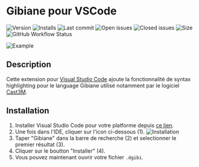 # Gibiane pour VSCode

![Version](https://vsmarketplacebadge.apphb.com/version/CharlesZablit.gibiane-vscode.svg) ![Installs](https://vsmarketplacebadge.apphb.com/installs-short/CharlesZablit.gibiane-vscode.svg) ![Last commit](https://img.shields.io/github/last-commit/charles-zablit/gibiane-vscode) ![Open issues](https://img.shields.io/github/issues/charles-zablit/gibiane-vscode) ![Closed issues](https://img.shields.io/github/issues-closed/charles-zablit/gibiane-vscode) ![Size](https://img.shields.io/github/repo-size/charles-zablit/gibiane-vscode) ![GitHub Workflow Status](https://img.shields.io/github/workflow/status/charles-zablit/gibiane-vscode/Deploy%20Extension)

![Example](https://raw.githubusercontent.com/charles-zablit/gibiane-vscode/master/images/example.png)

## Description

Cette extension pour [Visual Studio Code](https://code.visualstudio.com/) ajoute la fonctionnalité de syntax highlighting pour le language Gibiane utilisé notamment par le logiciel [Cast3M](http://www-cast3m.cea.fr/).

## Installation

 1. Installer Visual Studio Code pour votre platforme depuis [ce lien](https://code.visualstudio.com/).
 2. Une fois dans l'IDE, cliquer sur l'icon ci-dessous (1).
 ![Installation](https://raw.githubusercontent.com/charles-zablit/gibiane-vscode/master/images/installation.png)
 3. Taper "Gibiane" dans la barre de recherche (2) et selectionner le premier résultat (3).
 4. Cliquer sur le boutton "Installer" (4).
 5. Vous pouvez maintenant ouvrir votre fichier `.dgibi`.